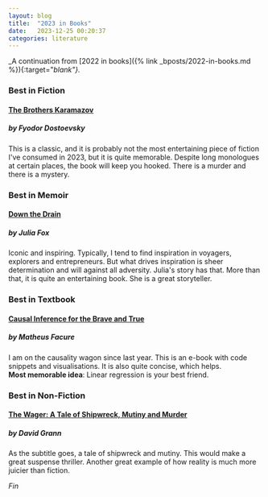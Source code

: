 ```yaml
---
layout: blog
title:  "2023 in Books"
date:   2023-12-25 00:20:37
categories: literature
---
```


_A continuation from [2022 in books]({% link _bposts/2022-in-books.md %}){:target="_blank"}._

### Best in Fiction
#### [The Brothers Karamazov](https://www.goodreads.com/book/show/4934.The_Brothers_Karamazov)
##### by Fyodor Dostoevsky

This is a classic, and it is probably not the most entertaining piece of fiction I've consumed in 2023, but it is quite memorable. Despite long monologues at certain places, the book will keep you hooked. There is a murder and there is a mystery.

### Best in Memoir
#### [Down the Drain](https://www.goodreads.com/book/show/123183412-down-the-drain)
##### by Julia Fox

Iconic and inspiring.
Typically, I tend to find inspiration in voyagers, explorers and entrepreneurs. But what drives inspiration is sheer determination and will against all adversity. Julia's story has that.
More than that, it is quite an entertaining book. She is a great storyteller.

### Best in Textbook
#### [Causal Inference for the Brave and True](https://www.goodreads.com/book/show/58898489-causal-inference-for-the-brave-and-true)
##### by Matheus Facure

I am on the causality wagon since last year.
This is an e-book with code snippets and visualisations.
It is also quite concise, which helps.
<br />
**Most memorable idea**: Linear regression is your best friend.

### Best in Non-Fiction
#### [The Wager: A Tale of Shipwreck, Mutiny and Murder](https://www.goodreads.com/book/show/61714633-the-wager)
##### by David Grann

As the subtitle goes, a tale of shipwreck and mutiny. This would make a great suspense thriller. Another great example of how reality is much more juicier than fiction.

*Fin*

